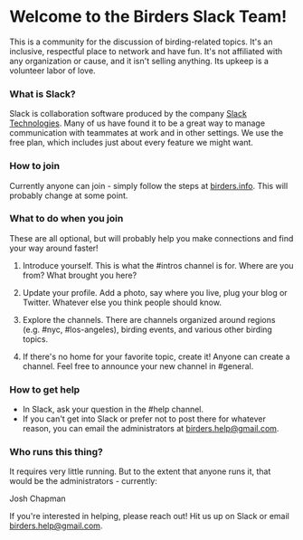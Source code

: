 # Welcome to the Birders Slack Team!

This is a community for the discussion of birding-related topics. It's an inclusive, respectful place to network and have fun. It's not affiliated with any organization or cause, and it isn't selling anything. Its upkeep is a volunteer labor of love.

### What is Slack?

Slack is collaboration software produced by the company [Slack Technologies](https://get.slack.help/hc/en-us/articles/115004071768-What-is-Slack-). Many of us have found it to be a great way to manage communication with teammates at work and in other settings. We use the free plan, which includes just about every feature we might want.

### How to join

Currently anyone can join - simply follow the steps at [birders.info](http://www.birders.info). This will probably change at some point.

### What to do when you join

These are all optional, but will probably help you make connections and find your way around faster!

1. Introduce yourself. This is what the #intros channel is for. Where are you from? What brought you here?

1. Update your profile. Add a photo, say where you live, plug your blog or Twitter. Whatever else you think people should know.

1. Explore the channels. There are channels organized around regions (e.g. #nyc, #los-angeles), birding events, and various other birding topics.

1. If there's no home for your favorite topic, create it! Anyone can create a channel. Feel free to announce your new channel in #general.


### How to get help

- In Slack, ask your question in the #help channel.
- If you can't get into Slack or prefer not to post there for whatever reason, you can email the administrators at birders.help@gmail.com.


### Who runs this thing?

It requires very little running. But to the extent that anyone runs it, that would be the administrators - currently:

Josh Chapman 

If you're interested in helping, please reach out! Hit us up on Slack or email birders.help@gmail.com.
